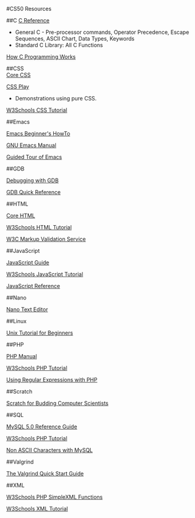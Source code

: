 #CS50 Resources

##C
<a href="https://cs50.harvard.edu/resources/cppreference.com/" target="_blank">C Reference</a>
* General C - Pre-processor commands, Operator Precedence, Escape Sequences, ASCII Chart, Data Types, Keywords
* Standard C Library: All C Functions
      
<a href="http://www.howstuffworks.com/c.htm" target="_blank" >How C Programming Works</a>

##CSS  
<a href="https://dzone.com/refcardz/corecss-part1" target="_blank" >Core CSS</a>
  
<a href="http://www.cssplay.co.uk/" target="_blank">CSS Play</a>
* Demonstrations using pure CSS. 
  
<a href="http://www.w3schools.com/css/" target="_blank" >W3Schools CSS Tutorial</a>

##Emacs
  
<a href="http://jeremy.zawodny.com/emacs/emacs.html" target="_blank" >Emacs Beginner's HowTo</a>
  
<a href="http://www.gnu.org/software/emacs/manual/html_node/emacs/index.html" target="_blank" >GNU Emacs Manual</a>
  
<a href="http://www.gnu.org/software/emacs/tour/" target="_blank" >Guided Tour of Emacs</a>
  
##GDB

<a href="http://www.sourceware.org/gdb/current/onlinedocs/gdb.html" target="_blank" >Debugging with GDB</a>
  
<a href="http://www.cs.berkeley.edu/~mavam/teaching/cs161-sp11/gdb-refcard.pdf" target="_blank" >GDB Quick Reference</a>

##HTML

<a href="https://dzone.com/refcardz/core-html" target="_blank" >Core HTML</a>
  
<a href="http://www.w3schools.com/html/" target="_blank" >W3Schools HTML Tutorial</a>
  
<a href="http://validator.w3.org/" target="_blank" >W3C Markup Validation Service</a>
  
##JavaScript

<a href="https://developer.mozilla.org/en-US/docs/Web/JavaScript/Guide" target="_blank" >JavaScript Guide</a>
  
<a href="http://www.w3schools.com/js/" target="_blank" >W3Schools JavaScript Tutorial</a>
  
<a href="https://developer.mozilla.org/en-US/docs/Web/JavaScript/Reference" target="_blank" >JavaScript Reference</a>
  
##Nano

<a href="http://mintaka.sdsu.edu/reu/nano.html" target="_blank" >Nano Text Editor</a>
  
##Linux

<a href="http://www.ee.surrey.ac.uk/Teaching/Unix/" target="_blank" >Unix Tutorial for Beginners</a>
  
##PHP

<a href="http://us.php.net/manual/en/" target="_blank" >PHP Manual</a>
  
<a href="http://www.w3schools.com/php/" target="_blank" >W3Schools PHP Tutorial</a>
  
<a href="http://webcheatsheet.com/php/regular_expressions.php" target="_blank" >Using Regular Expressions with PHP</a>
  
##Scratch

<a href="http://cs.harvard.edu/malan/scratch/" target="_blank" >Scratch for Budding Computer Scientists</a>
  
##SQL

<a href="http://dev.mysql.com/doc/refman/5.0/en/" target="_blank" >MySQL 5.0 Reference Guide</a>
  
<a href="http://www.w3schools.com/sql/" target="_blank" >W3Schools PHP Tutorial</a>
  
<a href="http://www.herongyang.com/PHP/non_ascii_mysql.html" target="_blank" >Non ASCII Characters with MySQL</a>
  
##Valgrind

<a href="http://valgrind.org/docs/manual/quick-start.html" target="_blank" >The Valgrind Quick Start Guide</a>
  
##XML

<a href="http://www.w3schools.com/php/php_ref_simplexml.asp" target="_blank" >W3Schools PHP SimpleXML Functions</a>
  
<a href="http://www.w3schools.com/xml/" target="_blank" >W3Schools XML Tutorial</a>
  
